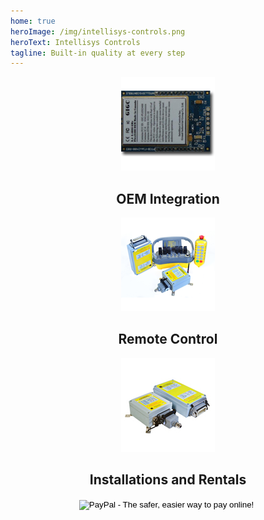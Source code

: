 ```yaml
---
home: true
heroImage: /img/intellisys-controls.png
heroText: Intellisys Controls
tagline: Built-in quality at every step
---
```


<div class="features">
  <div class="feature" style="text-align: center">
    <a href="/products/flex2400"><img src="/img/flex2400.png"></a>
    <h2>OEM Integration</h2>
  </div>
  <div class="feature" style="text-align: center">
    <img src="/img/rbx0001.png">
    <h2>Remote Control</h2>
  </div>
  <div class="feature" style="text-align: center">
    <img src="/img/bux0001.jpg">
    <h2>Installations and Rentals</h2>
    <form action="https://www.paypal.com/cgi-bin/webscr" method="post" target="_top">
      <input type="hidden" name="cmd" value="_s-xclick">
      <input type="hidden" name="hosted_button_id" value="8G7M8TQCHZEYN">
      <input type="image" src="https://www.paypalobjects.com/en_US/i/btn/btn_buynowCC_LG.gif" border="0" name="submit" alt="PayPal - The safer, easier way to pay online!">
      <img alt="" border="0" src="https://www.paypalobjects.com/en_US/i/scr/pixel.gif" width="1" height="1">
    </form>
  </div>
</div>
